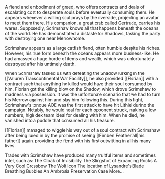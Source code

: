 A fiend and embodiment of greed, who offers contracts and deals of escalating cost to desperate souls before eventually consuming them. He appears whenever a willing soul prays by the riverside, projecting an avatar to meet them there. His companion, a great crab called Gertrude, carries his wares. Supposedly, Scrimshaw knows all that happens beneath the oceans of the world. He has demonstrated a distaste for Shadows, tasking the party with destroying one near Merrowhome. 

Scrimshaw appears as a large catfish fiend, often humble despite his riches. However, his true form beneath the oceans appears more business-like. He had amassed a huge horde of items and wealth, which was unfortunately destroyed after his untimely death.

When Scrimshaw tasked us with defeating the Shadow lurking in the [[Valuren Transcontinental War Facility]], he also provided [[Florian]] with a contract such that anything he killed would have their soul consumed by him. Florian got the killing blow on the Shadow, which drove Scrimshaw to madness via possession. It was the unfortunate scenario that we had to turn his Merrow against him and slay him following this. During this fight, Scrimshaw's tongue AOE was the first attack to have hit Lithiel during the campaign. Notably, he would heal for each opponent struck, making a low numbers, high dex team ideal for dealing with him. When he died, he vanished into a puddle that consumed all his treasure.

[[Florian]] managed to wiggle his way out of a soul contract with Scrimshaw after being lured in by the promise of seeing [[Fimben Featherfall|his father]] again, providing the fiend with his first outwitting in all his many lives.

Trades with Scrimshaw have produced many fruitful items and sometimes intel, such as:
The Cloak of Invisibility
The Slingshot of Expanding Rocks
A Very Cool Crossbow
The Wolf Icon
The location of Lysandre's Blade
Breathing Bubbles
An Ambrosia Preservation Case
More...